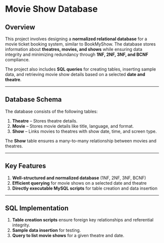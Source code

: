 # **Movie Show Database**  

## **Overview**  
This project involves designing a **normalized relational database** for a movie ticket booking system, similar to BookMyShow. The database stores information about **theatres, movies, and shows** while ensuring data integrity and minimizing redundancy through **1NF, 2NF, 3NF, and BCNF** compliance.  

The project also includes **SQL queries** for creating tables, inserting sample data, and retrieving movie show details based on a selected **date and theatre**.  

---

## **Database Schema**  

The database consists of the following tables:  

1. **Theatre** – Stores theatre details.  
2. **Movie** – Stores movie details like title, language, and format.  
3. **Show** – Links movies to theatres with show date, time, and screen type.  

The **Show** table ensures a many-to-many relationship between movies and theatres.  

---

## **Key Features**  

1. **Well-structured and normalized database** (1NF, 2NF, 3NF, BCNF)  
2. **Efficient querying** for movie shows on a selected date and theatre  
3. **Directly executable MySQL scripts** for table creation and data insertion  

---

## **SQL Implementation**  

1. **Table creation scripts** ensure foreign key relationships and referential integrity.  
2. **Sample data insertion** for testing.  
3. **Query to list movie shows** for a given theatre and date.  
